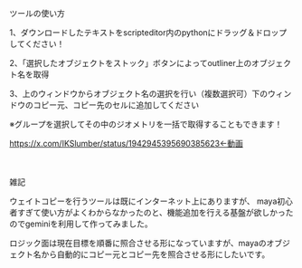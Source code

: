 ツールの使い方	

1、ダウンロードしたテキストをscripteditor内のpythonにドラッグ＆ドロップしてください！

2、「選択したオブジェクトをストック」ボタンによってoutliner上のオブジェクト名を取得

3、上のウィンドウからオブジェクト名の選択を行い（複数選択可）下のウィンドウのコピー元、コピー先のセルに追加してください

※グループを選択してその中のジオメトリを一括で取得することもできます！

https://x.com/IKSlumber/status/1942945395690385623←動画





　
	
雑記


ウェイトコピーを行うツールは既にインターネット上にありますが、
maya初心者すぎて使い方がよくわからなかったのと、機能追加を行える基盤が欲しかったのでgeminiを利用して作ってみました。


ロジック面は現在目標を順番に照合させる形になっていますが、mayaのオブジェクト名から自動的にコピー元とコピー先を照合させる形にしたいです。
